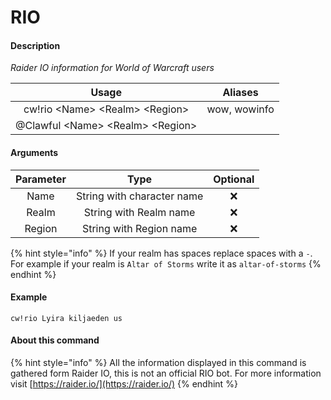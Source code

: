 # RIO

#### Description

_Raider IO information for World of Warcraft users_

| Usage | Aliases |
| :---: | :---: |
| cw!rio &lt;Name&gt; &lt;Realm&gt; &lt;Region&gt; | wow, wowinfo |
| @Clawful &lt;Name&gt; &lt;Realm&gt; &lt;Region&gt; |  |

#### Arguments

| Parameter | Type | Optional |
| :---: | :---: | :---: |
| Name | String with character name | ❌ |
| Realm | String with Realm name | ❌ |
| Region | String with Region name | ❌ |

{% hint style="info" %}
If your realm has spaces replace spaces with a `-`. For example if your realm is `Altar of Storms` write it as `altar-of-storms`
{% endhint %}

#### Example

```text
cw!rio Lyira kiljaeden us
```

#### About this command

{% hint style="info" %}
All the information displayed in this command is gathered form Raider IO, this is not an official RIO bot. For more information visit [https://raider.io/](https://raider.io/)
{% endhint %}

